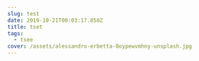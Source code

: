 ```yaml
---
slug: test
date: 2019-10-21T00:03:17.858Z
title: tset
tags:
  - tsee
cover: /assets/alessandro-erbetta-8oypewvmhny-unsplash.jpg
---
```

<Test/>

<SliderPicker/>

<PhotoshopPicker/>
